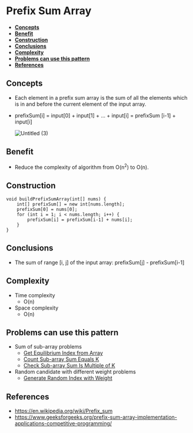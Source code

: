 # Prefix Sum Array

- [**Concepts**](#concepts)
- [**Benefit**](#benefit)
- [**Construction**](#construction)
- [**Conclusions**](#conclusions)
- [**Complexity**](#complexity)
- [**Problems can use this pattern**](#problems-can-use-this-pattern)
- [**References**](#references)

## Concepts
- Each element in a prefix sum array is the sum of all the elements which is in and before the current element of the input array.
- prefixSum[i] = input[0] + input[1] + ... + input[i] = prefixSum [i-1] + input[i]

  ![Untitled (3)](https://user-images.githubusercontent.com/8989447/115646395-4b51f080-a2df-11eb-9fd4-21315870d887.png)

## Benefit
- Reduce the complexity of algorithm from O(n<sup>2</sup>) to O(n).

## Construction
```
void buildPrefixSumArray(int[] nums) {
    int[] prefixSum[] = new int[nums.length];
    prefixSum[0] = nums[0];
    for (int i = 1; i < nums.length; i++) {
        prefixSum[i] = prefixSum[i-1] + nums[i];
    }
}
```

## Conclusions
- The sum of range [i, j] of the input array: prefixSum[j] - prefixSum[i-1]

## Complexity
- Time complexity
   - O(n)
- Space complexity
   - O(n)

## Problems can use this pattern
- Sum of sub-array problems
   - [Get Equilibrium Index from Array](../../docs/problems/array/Get_Equilibrium_Index_From_Array.md)
   - [Count Sub-array Sum Equals K](../../docs/problems/array/Count_Sub_Array_Sum_Equals_K.md)
   - [Check Sub-array Sum Is Multiple of K](../../docs/problems/array/Check_Sub_Array_Sum_Is_Multiple_Of_K.md)
- Random candidate with different weight problems
   - [Generate Random Index with Weight](../../docs/problems/array/Generate_Random_Index_With_Weight.md)

## References
- https://en.wikipedia.org/wiki/Prefix_sum
- https://www.geeksforgeeks.org/prefix-sum-array-implementation-applications-competitive-programming/
